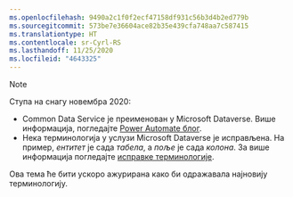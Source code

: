 ```yaml
---
ms.openlocfilehash: 9490a2c1f0f2ecf47158df931c56b3d4b2ed779b
ms.sourcegitcommit: 573be7e36604ace82b35e439cfa748aa7c587415
ms.translationtype: HT
ms.contentlocale: sr-Cyrl-RS
ms.lasthandoff: 11/25/2020
ms.locfileid: "4643325"
---
```

> [!NOTE]
> Ступа на снагу новембра 2020:
>
> - Common Data Service је преименован у Microsoft Dataverse. Више информација, погледајте [Power Automate блог](https://aka.ms/PAuAppBlog).
> - Нека терминологија у услузи Microsoft Dataverse је исправљена. На пример, *ентитет* је сада *табела*, а *поље* је сада *колона*. За више информација погледајте [исправке терминологије](https://go.microsoft.com/fwlink/?linkid=2147247).
>
> Ова тема ће бити ускоро ажурирана како би одражавала најновију терминологију.
